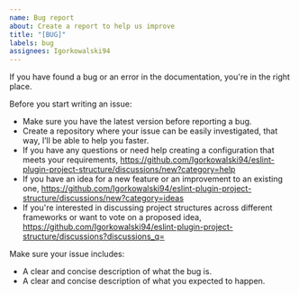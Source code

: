 ```yaml
---
name: Bug report
about: Create a report to help us improve
title: "[BUG]"
labels: bug
assignees: Igorkowalski94
---
```


If you have found a bug or an error in the documentation, you're in the right place.

Before you start writing an issue:

- Make sure you have the latest version before reporting a bug.
- Create a repository where your issue can be easily investigated, that way, I’ll be able to help you faster.
- If you have any questions or need help creating a configuration that meets your requirements, https://github.com/Igorkowalski94/eslint-plugin-project-structure/discussions/new?category=help
- If you have an idea for a new feature or an improvement to an existing one, https://github.com/Igorkowalski94/eslint-plugin-project-structure/discussions/new?category=ideas
- If you're interested in discussing project structures across different frameworks or want to vote on a proposed idea, https://github.com/Igorkowalski94/eslint-plugin-project-structure/discussions?discussions_q=

Make sure your issue includes:

- A clear and concise description of what the bug is.
- A clear and concise description of what you expected to happen.
